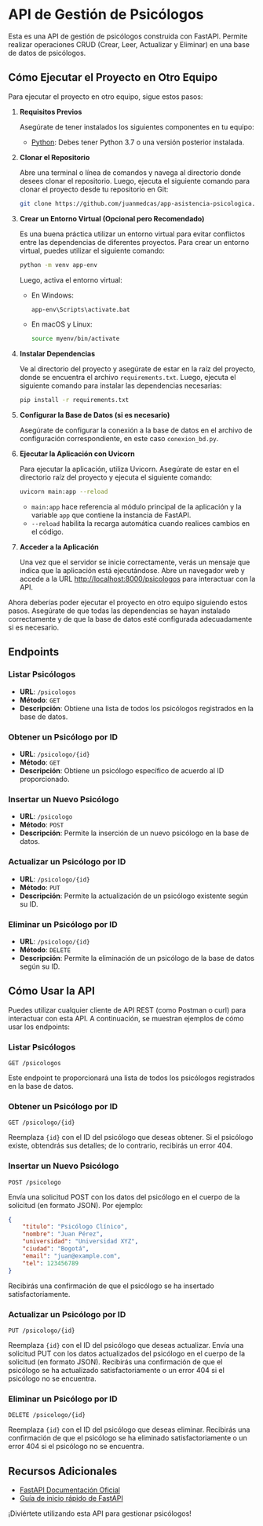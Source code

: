 # API de Gestión de Psicólogos

Esta es una API de gestión de psicólogos construida con FastAPI. Permite realizar operaciones CRUD (Crear, Leer, Actualizar y Eliminar) en una base de datos de psicólogos.


## Cómo Ejecutar el Proyecto en Otro Equipo

Para ejecutar el proyecto en otro equipo, sigue estos pasos:

1. **Requisitos Previos**

   Asegúrate de tener instalados los siguientes componentes en tu equipo:

   - [Python](https://www.python.org/downloads/): Debes tener Python 3.7 o una versión posterior instalada.

2. **Clonar el Repositorio**

   Abre una terminal o línea de comandos y navega al directorio donde desees clonar el repositorio. Luego, ejecuta el siguiente comando para clonar el proyecto desde tu repositorio en Git:

   ```bash
   git clone https://github.com/juanmedcas/app-asistencia-psicologica.git
   ```

3. **Crear un Entorno Virtual (Opcional pero Recomendado)**

   Es una buena práctica utilizar un entorno virtual para evitar conflictos entre las dependencias de diferentes proyectos. Para crear un entorno virtual, puedes utilizar el siguiente comando:

   ```bash
   python -m venv app-env
   ```

   Luego, activa el entorno virtual:

   - En Windows:

     ```bash
     app-env\Scripts\activate.bat
     ```

   - En macOS y Linux:

     ```bash
     source myenv/bin/activate
     ```

4. **Instalar Dependencias**

   Ve al directorio del proyecto y asegúrate de estar en la raíz del proyecto, donde se encuentra el archivo `requirements.txt`. Luego, ejecuta el siguiente comando para instalar las dependencias necesarias:

   ```bash
   pip install -r requirements.txt
   ```

5. **Configurar la Base de Datos (si es necesario)**

   Asegúrate de configurar la conexión a la base de datos en el archivo de configuración correspondiente, en este caso `conexion_bd.py`.

6. **Ejecutar la Aplicación con Uvicorn**

   Para ejecutar la aplicación, utiliza Uvicorn. Asegúrate de estar en el directorio raíz del proyecto y ejecuta el siguiente comando:

   ```bash
   uvicorn main:app --reload
   ```

   - `main:app` hace referencia al módulo principal de la aplicación y la variable `app` que contiene la instancia de FastAPI.
   - `--reload` habilita la recarga automática cuando realices cambios en el código.

7. **Acceder a la Aplicación**

   Una vez que el servidor se inicie correctamente, verás un mensaje que indica que la aplicación está ejecutándose. Abre un navegador web y accede a la URL [http://localhost:8000/psicologos](http://localhost:8000/psicologos) para interactuar con la API.

Ahora deberías poder ejecutar el proyecto en otro equipo siguiendo estos pasos. Asegúrate de que todas las dependencias se hayan instalado correctamente y de que la base de datos esté configurada adecuadamente si es necesario.



## Endpoints

### Listar Psicólogos

- **URL**: `/psicologos`
- **Método**: `GET`
- **Descripción**: Obtiene una lista de todos los psicólogos registrados en la base de datos.

### Obtener un Psicólogo por ID

- **URL**: `/psicologo/{id}`
- **Método**: `GET`
- **Descripción**: Obtiene un psicólogo específico de acuerdo al ID proporcionado.

### Insertar un Nuevo Psicólogo

- **URL**: `/psicologo`
- **Método**: `POST`
- **Descripción**: Permite la inserción de un nuevo psicólogo en la base de datos.

### Actualizar un Psicólogo por ID

- **URL**: `/psicologo/{id}`
- **Método**: `PUT`
- **Descripción**: Permite la actualización de un psicólogo existente según su ID.

### Eliminar un Psicólogo por ID

- **URL**: `/psicologo/{id}`
- **Método**: `DELETE`
- **Descripción**: Permite la eliminación de un psicólogo de la base de datos según su ID.

## Cómo Usar la API

Puedes utilizar cualquier cliente de API REST (como Postman o curl) para interactuar con esta API. A continuación, se muestran ejemplos de cómo usar los endpoints:

### Listar Psicólogos

```http
GET /psicologos
```

Este endpoint te proporcionará una lista de todos los psicólogos registrados en la base de datos.

### Obtener un Psicólogo por ID

```http
GET /psicologo/{id}
```

Reemplaza `{id}` con el ID del psicólogo que deseas obtener. Si el psicólogo existe, obtendrás sus detalles; de lo contrario, recibirás un error 404.

### Insertar un Nuevo Psicólogo

```http
POST /psicologo
```

Envía una solicitud POST con los datos del psicólogo en el cuerpo de la solicitud (en formato JSON). Por ejemplo:

```json
{
    "titulo": "Psicólogo Clínico",
    "nombre": "Juan Pérez",
    "universidad": "Universidad XYZ",
    "ciudad": "Bogotá",
    "email": "juan@example.com",
    "tel": 123456789
}
```

Recibirás una confirmación de que el psicólogo se ha insertado satisfactoriamente.

### Actualizar un Psicólogo por ID

```http
PUT /psicologo/{id}
```

Reemplaza `{id}` con el ID del psicólogo que deseas actualizar. Envía una solicitud PUT con los datos actualizados del psicólogo en el cuerpo de la solicitud (en formato JSON). Recibirás una confirmación de que el psicólogo se ha actualizado satisfactoriamente o un error 404 si el psicólogo no se encuentra.

### Eliminar un Psicólogo por ID

```http
DELETE /psicologo/{id}
```

Reemplaza `{id}` con el ID del psicólogo que deseas eliminar. Recibirás una confirmación de que el psicólogo se ha eliminado satisfactoriamente o un error 404 si el psicólogo no se encuentra.

## Recursos Adicionales

- [FastAPI Documentación Oficial](https://fastapi.tiangolo.com/)
- [Guía de inicio rápido de FastAPI](https://fastapi.tiangolo.com/tutorial/quickstart/)

¡Diviértete utilizando esta API para gestionar psicólogos!